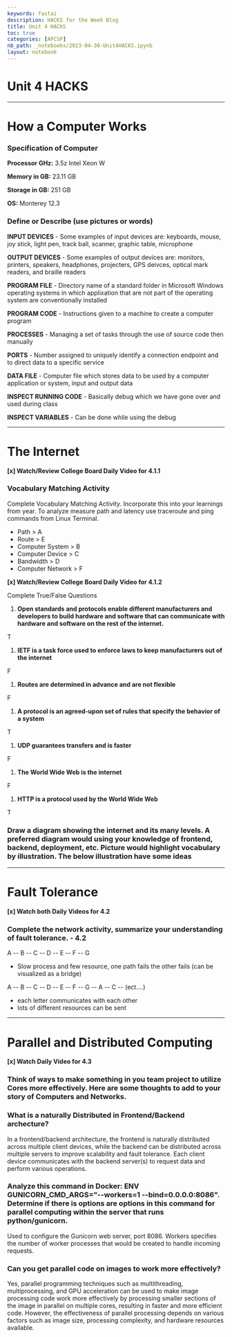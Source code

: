 ```yaml
---
keywords: fastai
description: HACKS for the Week Blog
title: Unit 4 HACKS
toc: true
categories: [APCSP]
nb_path: _notebooks/2023-04-30-Unit4HACKS.ipynb
layout: notebook
---
```


<!--
#################################################
### THIS FILE WAS AUTOGENERATED! DO NOT EDIT! ###
#################################################
# file to edit: _notebooks/2023-04-30-Unit4HACKS.ipynb
-->

<div class="container" id="notebook-container">
        
<div class="cell border-box-sizing text_cell rendered"><div class="inner_cell">
<div class="text_cell_render border-box-sizing rendered_html">
<h1 id="Unit-4-HACKS">Unit 4 HACKS<a class="anchor-link" href="#Unit-4-HACKS"> </a></h1>
</div>
</div>
</div>
<div class="cell border-box-sizing text_cell rendered"><div class="inner_cell">
<div class="text_cell_render border-box-sizing rendered_html">
<hr>

</div>
</div>
</div>
<div class="cell border-box-sizing text_cell rendered"><div class="inner_cell">
<div class="text_cell_render border-box-sizing rendered_html">
<h1 id="How-a-Computer-Works">How a Computer Works<a class="anchor-link" href="#How-a-Computer-Works"> </a></h1>
</div>
</div>
</div>
<div class="cell border-box-sizing text_cell rendered"><div class="inner_cell">
<div class="text_cell_render border-box-sizing rendered_html">
<h3 id="Specification-of-Computer">Specification of Computer<a class="anchor-link" href="#Specification-of-Computer"> </a></h3>
</div>
</div>
</div>
<div class="cell border-box-sizing text_cell rendered"><div class="inner_cell">
<div class="text_cell_render border-box-sizing rendered_html">
<p><strong>Processor GHz:</strong> 3.5z Intel Xeon W</p>
<p><strong>Memory in GB:</strong> 23.11 GB</p>
<p><strong>Storage in GB:</strong> 251 GB</p>
<p><strong>OS:</strong> Monterey 12.3</p>

</div>
</div>
</div>
<div class="cell border-box-sizing text_cell rendered"><div class="inner_cell">
<div class="text_cell_render border-box-sizing rendered_html">
<h3 id="Define-or-Describe-(use-pictures-or-words)">Define or Describe (use pictures or words)<a class="anchor-link" href="#Define-or-Describe-(use-pictures-or-words)"> </a></h3>
</div>
</div>
</div>
<div class="cell border-box-sizing text_cell rendered"><div class="inner_cell">
<div class="text_cell_render border-box-sizing rendered_html">
<p><strong>INPUT DEVICES</strong> - Some examples of input devices are: keyboards, mouse, joy stick, light pen, track ball, scanner, graphic table, microphone</p>

</div>
</div>
</div>
<div class="cell border-box-sizing text_cell rendered"><div class="inner_cell">
<div class="text_cell_render border-box-sizing rendered_html">
<p><strong>OUTPUT DEVICES</strong> - Some examples of output devices are: monitors, printers, speakers, headphones, projecters, GPS deivces, optical mark readers, and braille readers</p>

</div>
</div>
</div>
<div class="cell border-box-sizing text_cell rendered"><div class="inner_cell">
<div class="text_cell_render border-box-sizing rendered_html">
<p><strong>PROGRAM FILE</strong> - Directory name of a standard folder in Microsoft Windows operating systems in which applixation that are not part of the operating system are conventionally installed</p>

</div>
</div>
</div>
<div class="cell border-box-sizing text_cell rendered"><div class="inner_cell">
<div class="text_cell_render border-box-sizing rendered_html">
<p><strong>PROGRAM CODE</strong> - Instructions given to a machine to create a computer program</p>

</div>
</div>
</div>
<div class="cell border-box-sizing text_cell rendered"><div class="inner_cell">
<div class="text_cell_render border-box-sizing rendered_html">
<p><strong>PROCESSES</strong> - Managing a set of tasks through the use of source code then manually</p>

</div>
</div>
</div>
<div class="cell border-box-sizing text_cell rendered"><div class="inner_cell">
<div class="text_cell_render border-box-sizing rendered_html">
<p><strong>PORTS</strong> - Number assigned to uniquely identify a connection endpoint and to direct data to a specific service</p>

</div>
</div>
</div>
<div class="cell border-box-sizing text_cell rendered"><div class="inner_cell">
<div class="text_cell_render border-box-sizing rendered_html">
<p><strong>DATA FILE</strong> - Computer file which stores data to be used by a computer application or system, input and output data</p>

</div>
</div>
</div>
<div class="cell border-box-sizing text_cell rendered"><div class="inner_cell">
<div class="text_cell_render border-box-sizing rendered_html">
<p><strong>INSPECT RUNNING CODE</strong> - Basically debug which we have gone over and used during class</p>

</div>
</div>
</div>
<div class="cell border-box-sizing text_cell rendered"><div class="inner_cell">
<div class="text_cell_render border-box-sizing rendered_html">
<p><strong>INSPECT VARIABLES</strong> - Can be done while using the debug</p>

</div>
</div>
</div>
<div class="cell border-box-sizing text_cell rendered"><div class="inner_cell">
<div class="text_cell_render border-box-sizing rendered_html">
<hr>

</div>
</div>
</div>
<div class="cell border-box-sizing text_cell rendered"><div class="inner_cell">
<div class="text_cell_render border-box-sizing rendered_html">
<h1 id="The-Internet">The Internet<a class="anchor-link" href="#The-Internet"> </a></h1>
</div>
</div>
</div>
<div class="cell border-box-sizing text_cell rendered"><div class="inner_cell">
<div class="text_cell_render border-box-sizing rendered_html">
<p><strong>[x] Watch/Review College Board Daily Video for 4.1.1</strong></p>

</div>
</div>
</div>
<div class="cell border-box-sizing text_cell rendered"><div class="inner_cell">
<div class="text_cell_render border-box-sizing rendered_html">
<h3 id="Vocabulary-Matching-Activity">Vocabulary Matching Activity<a class="anchor-link" href="#Vocabulary-Matching-Activity"> </a></h3>
</div>
</div>
</div>
<div class="cell border-box-sizing text_cell rendered"><div class="inner_cell">
<div class="text_cell_render border-box-sizing rendered_html">
<p>Complete Vocabulary Matching Activity. Incorporate this into your learnings from year. To analyze measure path and latency use traceroute and ping commands from Linux Terminal.</p>
<ul>
<li>Path &gt; A</li>
<li>Route &gt; E</li>
<li>Computer System &gt; B</li>
<li>Computer Device &gt; C</li>
<li>Bandwidth &gt; D</li>
<li>Computer Network &gt; F</li>
</ul>

</div>
</div>
</div>
<div class="cell border-box-sizing text_cell rendered"><div class="inner_cell">
<div class="text_cell_render border-box-sizing rendered_html">
<p><strong>[x] Watch/Review College Board Daily Video for 4.1.2</strong></p>

</div>
</div>
</div>
<div class="cell border-box-sizing text_cell rendered"><div class="inner_cell">
<div class="text_cell_render border-box-sizing rendered_html">
<p>Complete True/False Questions</p>

</div>
</div>
</div>
<div class="cell border-box-sizing text_cell rendered"><div class="inner_cell">
<div class="text_cell_render border-box-sizing rendered_html">
<ol>
<li><strong>Open standards and protocols enable different manufacturers and developers to build hardware and software that can communicate with hardware and software on the rest of the internet.</strong></li>
</ol>
<p>T</p>
<ol>
<li><strong>IETF is a task force used to enforce laws to keep manufacturers out of the internet</strong></li>
</ol>
<p>F</p>
<ol>
<li><strong>Routes are determined in advance and are not flexible</strong></li>
</ol>
<p>F</p>
<ol>
<li><strong>A protocol is an agreed-upon set of rules that specify the behavior of a system</strong></li>
</ol>
<p>T</p>
<ol>
<li><strong>UDP guarantees transfers and is faster</strong></li>
</ol>
<p>F</p>
<ol>
<li><strong>The World Wide Web is the internet</strong></li>
</ol>
<p>F</p>
<ol>
<li><strong>HTTP is a protocol used by the World Wide Web</strong></li>
</ol>
<p>T</p>

</div>
</div>
</div>
<div class="cell border-box-sizing text_cell rendered"><div class="inner_cell">
<div class="text_cell_render border-box-sizing rendered_html">
<h3 id="Draw-a-diagram-showing-the-internet-and-its-many-levels.-A-preferred-diagram-would-using-your-knowledge-of-frontend,-backend,-deployment,-etc.-Picture-would-highlight-vocabulary-by-illustration.-The-below-illustration-have-some-ideas">Draw a diagram showing the internet and its many levels. A preferred diagram would using your knowledge of frontend, backend, deployment, etc. Picture would highlight vocabulary by illustration. The below illustration have some ideas<a class="anchor-link" href="#Draw-a-diagram-showing-the-internet-and-its-many-levels.-A-preferred-diagram-would-using-your-knowledge-of-frontend,-backend,-deployment,-etc.-Picture-would-highlight-vocabulary-by-illustration.-The-below-illustration-have-some-ideas"> </a></h3>
</div>
</div>
</div>
<div class="cell border-box-sizing text_cell rendered"><div class="inner_cell">
<div class="text_cell_render border-box-sizing rendered_html">
<hr>

</div>
</div>
</div>
<div class="cell border-box-sizing text_cell rendered"><div class="inner_cell">
<div class="text_cell_render border-box-sizing rendered_html">
<h1 id="Fault-Tolerance">Fault Tolerance<a class="anchor-link" href="#Fault-Tolerance"> </a></h1>
</div>
</div>
</div>
<div class="cell border-box-sizing text_cell rendered"><div class="inner_cell">
<div class="text_cell_render border-box-sizing rendered_html">
<p><strong>[x] Watch both Daily Videos for 4.2</strong></p>

</div>
</div>
</div>
<div class="cell border-box-sizing text_cell rendered"><div class="inner_cell">
<div class="text_cell_render border-box-sizing rendered_html">
<h3 id="Complete-the-network-activity,-summarize-your-understanding-of-fault-tolerance.---4.2">Complete the network activity, summarize your understanding of fault tolerance. - 4.2<a class="anchor-link" href="#Complete-the-network-activity,-summarize-your-understanding-of-fault-tolerance.---4.2"> </a></h3>
</div>
</div>
</div>
<div class="cell border-box-sizing text_cell rendered"><div class="inner_cell">
<div class="text_cell_render border-box-sizing rendered_html">
<p>A -- B -- C -- D -- E -- F -- G</p>

</div>
</div>
</div>
<div class="cell border-box-sizing text_cell rendered"><div class="inner_cell">
<div class="text_cell_render border-box-sizing rendered_html">
<ul>
<li>Slow process and few resource, one path fails the other fails (can be visualized as a bridge)</li>
</ul>

</div>
</div>
</div>
<div class="cell border-box-sizing text_cell rendered"><div class="inner_cell">
<div class="text_cell_render border-box-sizing rendered_html">
<p>A -- B -- C -- D -- E -- F -- G -- A -- C -- (ect....)</p>

</div>
</div>
</div>
<div class="cell border-box-sizing text_cell rendered"><div class="inner_cell">
<div class="text_cell_render border-box-sizing rendered_html">
<ul>
<li>each letter communicates with each other</li>
<li>lots of different resources can be sent </li>
</ul>

</div>
</div>
</div>
<div class="cell border-box-sizing text_cell rendered"><div class="inner_cell">
<div class="text_cell_render border-box-sizing rendered_html">
<hr>

</div>
</div>
</div>
<div class="cell border-box-sizing text_cell rendered"><div class="inner_cell">
<div class="text_cell_render border-box-sizing rendered_html">
<h1 id="Parallel-and-Distributed-Computing">Parallel and Distributed Computing<a class="anchor-link" href="#Parallel-and-Distributed-Computing"> </a></h1>
</div>
</div>
</div>
<div class="cell border-box-sizing text_cell rendered"><div class="inner_cell">
<div class="text_cell_render border-box-sizing rendered_html">
<p><strong>[x] Watch Daily Video for 4.3</strong></p>

</div>
</div>
</div>
<div class="cell border-box-sizing text_cell rendered"><div class="inner_cell">
<div class="text_cell_render border-box-sizing rendered_html">
<h3 id="Think-of-ways-to-make-something-in-you-team-project-to-utilize-Cores-more-effectively.-Here-are-some-thoughts-to-add-to-your-story-of-Computers-and-Networks.">Think of ways to make something in you team project to utilize Cores more effectively. Here are some thoughts to add to your story of Computers and Networks.<a class="anchor-link" href="#Think-of-ways-to-make-something-in-you-team-project-to-utilize-Cores-more-effectively.-Here-are-some-thoughts-to-add-to-your-story-of-Computers-and-Networks."> </a></h3>
</div>
</div>
</div>
<div class="cell border-box-sizing text_cell rendered"><div class="inner_cell">
<div class="text_cell_render border-box-sizing rendered_html">
<h3 id="What-is-a-naturally-Distributed-in-Frontend/Backend-archecture?">What is a naturally Distributed in Frontend/Backend archecture?<a class="anchor-link" href="#What-is-a-naturally-Distributed-in-Frontend/Backend-archecture?"> </a></h3>
</div>
</div>
</div>
<div class="cell border-box-sizing text_cell rendered"><div class="inner_cell">
<div class="text_cell_render border-box-sizing rendered_html">
<p>In a frontend/backend architecture, the frontend is naturally distributed across multiple client devices, while the backend can be distributed across multiple servers to improve scalability and fault tolerance. Each client device communicates with the backend server(s) to request data and perform various operations.</p>

</div>
</div>
</div>
<div class="cell border-box-sizing text_cell rendered"><div class="inner_cell">
<div class="text_cell_render border-box-sizing rendered_html">
<h3 id="Analyze-this-command-in-Docker:-ENV-GUNICORN_CMD_ARGS=&quot;--workers=1---bind=0.0.0.0:8086&quot;.-Determine-if-there-is-options-are-options-in-this-command-for-parallel-computing-within-the-server-that-runs-python/gunicorn.">Analyze this command in Docker: ENV GUNICORN_CMD_ARGS="--workers=1 --bind=0.0.0.0:8086". Determine if there is options are options in this command for parallel computing within the server that runs python/gunicorn.<a class="anchor-link" href="#Analyze-this-command-in-Docker:-ENV-GUNICORN_CMD_ARGS=&quot;--workers=1---bind=0.0.0.0:8086&quot;.-Determine-if-there-is-options-are-options-in-this-command-for-parallel-computing-within-the-server-that-runs-python/gunicorn."> </a></h3>
</div>
</div>
</div>
<div class="cell border-box-sizing text_cell rendered"><div class="inner_cell">
<div class="text_cell_render border-box-sizing rendered_html">
<p>Used to configure the Gunicorn web server, port 8086. Workers specifies the number of worker processes that would be created to handle incoming requests.</p>

</div>
</div>
</div>
<div class="cell border-box-sizing text_cell rendered"><div class="inner_cell">
<div class="text_cell_render border-box-sizing rendered_html">
<h3 id="Can-you-get-parallel-code-on-images-to-work-more-effectively?">Can you get parallel code on images to work more effectively?<a class="anchor-link" href="#Can-you-get-parallel-code-on-images-to-work-more-effectively?"> </a></h3>
</div>
</div>
</div>
<div class="cell border-box-sizing text_cell rendered"><div class="inner_cell">
<div class="text_cell_render border-box-sizing rendered_html">
<p>Yes, parallel programming techniques such as multithreading, multiprocessing, and GPU acceleration can be used to make image processing code work more effectively by processing smaller sections of the image in parallel on multiple cores, resulting in faster and more efficient code. However, the effectiveness of parallel processing depends on various factors such as image size, processing complexity, and hardware resources available.</p>

</div>
</div>
</div>
</div>
 


